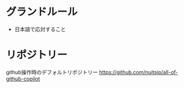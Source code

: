 # グランドルール

- 日本語で応対すること

# リポジトリー

github操作時のデフォルトリポジトリー 
https://github.com/nuitsjp/all-of-github-copilot
